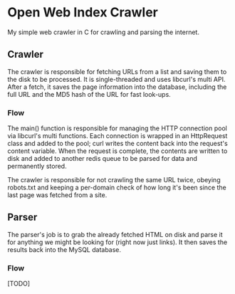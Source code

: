 Open Web Index Crawler
======================

My simple web crawler in C for crawling and parsing the internet.

Crawler
-------

The crawler is responsible for fetching URLs from a list and saving them to the disk to be processed. It is single-threaded and uses libcurl's multi API.  After a fetch, it saves the page information into the database, including the full URL and the MD5 hash of the URL for fast look-ups.

### Flow

The main() function is responsible for managing the HTTP connection pool via libcurl's multi functions. Each connection is wrapped in an HttpRequest class and added to the pool; curl writes the content back into the request's content variable.  When the request is complete, the contents are written to disk and added to another redis queue to be parsed for data and permanently stored.

The crawler is responsible for not crawling the same URL twice, obeying robots.txt and keeping a per-domain check of how long it's been since the last page was fetched from a site.

Parser
------

The parser's job is to grab the already fetched HTML on disk and parse it for anything we might be looking for (right now just links).  It then saves the results back into the MySQL database.

### Flow

[TODO]
